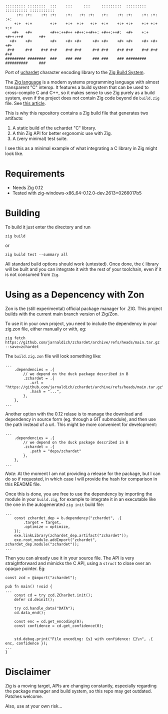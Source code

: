 ```
::::::::: ::::::::  :::    :::     :::     :::::::::  :::::::::  :::::::::: ::::::::::: 
     :+: :+:    :+: :+:    :+:   :+: :+:   :+:    :+: :+:    :+: :+:            :+:     
    +:+  +:+        +:+    +:+  +:+   +:+  +:+    +:+ +:+    +:+ +:+            +:+     
   +#+   +#+        +#++:++#++ +#++:++#++: +#++:++#:  +#+    +:+ +#++:++#       +#+     
  +#+    +#+        +#+    +#+ +#+     +#+ +#+    +#+ +#+    +#+ +#+            +#+     
 #+#     #+#    #+# #+#    #+# #+#     #+# #+#    #+# #+#    #+# #+#            #+#     
######### ########  ###    ### ###     ### ###    ### #########  ##########     ###     
```

Port of [uchardet](https://www.freedesktop.org/wiki/Software/uchardet/)
character encoding library to the [Zig Build System](https://ziglang.org/learn/build-system/).

The [Zig language](https://ziglang.org/) is a modern systems programming
language with almost transparent "C" interop. It features a build system that
can be used to cross-compile C and C++, so it makes sense to use Zig purely as a
build system, even if the project does not contain Zig code beyond de
`build.zig` file. See [this article](https://kristoff.it/blog/maintain-it-with-zig/).

This is why this repository contains a Zig build file that generates two artifacts:

1. A static build of the uchardet "C" library.
2. A thin Zig API for better ergonomic use with Zig.
3. A (very minimal) test suite.

I see this as a minimal example of what integrating a C library in Zig might
look like.

Requirements
============

- Needs Zig 0.12
- Tested with zig-windows-x86_64-0.12.0-dev.2613+0266017b5

Building
========

To build it just enter the directory and run

```
zig build
```

or 

```
zig build test --summary all
```

All standard build options should work (untested). Once done, the `C` library
will be built and you can integrate it with the rest of your toolchain, even if
it is not consumed from `Zig`.

Using as a Depencency with Zon
==============================

Zon is the (still experimental) official package manager for .ZIG. This project
builds with the current main branch version of Zig/Zon.

To use it in your own project, you need to include the dependency in your
zig.zon file, either manually or with, eg:

```
zig fetch https://github.com/jarnaldich/zchardet/archive/refs/heads/main.tar.gz --save=zchardet
```

The `build.zig.zon` file will look something like:

```
...
    .dependencies = .{
        // we depend on the duck package described in B
        .zchardet = .{
           .url = "https://github.com/jarnaldich/zchardet/archive/refs/heads/main.tar.gz",
           .hash = "...",
        },
    },
... 
```

Another option with the 0.12 relase is to manage the download and dependency in
source form (eg. through a GIT submodule), and then use the path instead of a
url. This might be more convenient for development:

```
...
    .dependencies = .{
        // we depend on the duck package described in B
        .zchardet = .{
           .path = "deps/zchardet"
        },
    },
...
```

*Note*: At the moment I am not providing a release for the package, but I can do
so if requested, in which case I will provide the hash for comparison in this
README file.

Once this is done, you are free to use the dependency by importing the module in
your `build.zig`, for example to integrate it in an executable like the one in
the autogenerated `zig init` build file:

```
...
    const zchardet_dep = b.dependency("zchardet", .{
        .target = target,
        .optimize = optimize,
    });
    exe.linkLibrary(zchardet_dep.artifact("zchardet"));
    exe.root_module.addImport("zchardet", zchardet_dep.module("zchardet"));
...
```

Then you can already use it in your source file. The API is very straightforward
and mimicks the C API, using a `struct` to close over an opaque pointer. Eg:

```
const zcd = @import("zchardet");

pub fn main() !void {
...
    const cd = try zcd.ZCharDet.init();
    defer cd.deinit();

    try cd.handle_data("DATA");
    cd.data_end();

    const enc = cd.get_encoding(0);
    const confidence = cd.get_confidence(0);


    std.debug.print("File encoding: {s} with confidence: {}\n", .{ enc, confidence });
...
}

```

Disclaimer
==========

Zig is a moving target, APIs are changing constantly, especially regarding the
package manager and build system, so this repo may get outdated. Patches
welcome.

Also, use at your own risk...
